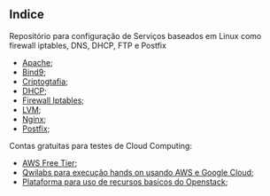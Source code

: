 ## Indice
Repositório para configuração de Serviços baseados em Linux como firewall iptables, DNS, DHCP, FTP e Postfix

- [Apache](https://github.com/fiap2trc/services/tree/master/Apache);
- [Bind9](https://github.com/fiap2trc/services/tree/master/Bind9);
- [Criptogtafia](https://github.com/fiap2trc/services/tree/master/Criptografia);
- [DHCP](https://github.com/fiap2trc/services/tree/master/ISC-DHCP-Server);
- [Firewall Iptables](https://github.com/fiap2trc/services/tree/master/Firewall-Iptables);
- [LVM](https://github.com/fiap2trc/services/tree/master/LVM);
- [Nginx](https://github.com/fiap2trc/services/tree/master/Nginx);
- [Postfix](https://github.com/fiap2trc/services/tree/master/Postfix);

Contas gratuitas para testes de Cloud Computing:

 - [AWS Free Tier](https://aws.amazon.com/free/);
 - [Qwilabs para execução hands on usando AWS e Google Cloud](https://qwiklabs.com/?locale=pt_BR);
 - [Plataforma para uso de recursos basicos do Openstack](http://trystack.org/);
